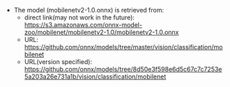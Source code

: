 - The model (mobilenetv2-1.0.onnx) is retrieved from:
	- direct link(may not work in the future): https://s3.amazonaws.com/onnx-model-zoo/mobilenet/mobilenetv2-1.0/mobilenetv2-1.0.onnx
	- URL: https://github.com/onnx/models/tree/master/vision/classification/mobilenet
	- URL(version specified): https://github.com/onnx/models/tree/8d50e3f598e6d5c67c7c7253e5a203a26e731a1b/vision/classification/mobilenet

